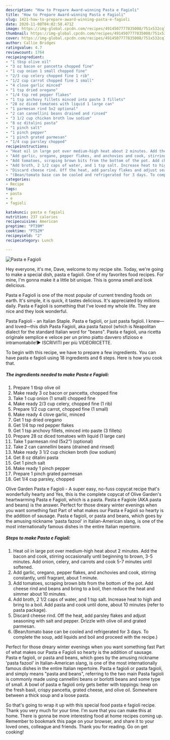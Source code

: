 ```yaml
---
description: "How to Prepare Award-winning Pasta e Fagioli"
title: "How to Prepare Award-winning Pasta e Fagioli"
slug: 1421-how-to-prepare-award-winning-pasta-e-fagioli
date: 2020-11-08T04:02:58.471Z
image: https://img-global.cpcdn.com/recipes/4914507777835008/751x532cq70/pasta-e-fagioli-recipe-main-photo.jpg
thumbnail: https://img-global.cpcdn.com/recipes/4914507777835008/751x532cq70/pasta-e-fagioli-recipe-main-photo.jpg
cover: https://img-global.cpcdn.com/recipes/4914507777835008/751x532cq70/pasta-e-fagioli-recipe-main-photo.jpg
author: Callie Bridges
ratingvalue: 4.7
reviewcount: 1764
recipeingredient:
- "1 tbsp olive oil"
- "3 oz bacon or pancetta chopped fine"
- "1 cup onion 1 small chopped fine"
- "2/3 cup celery chopped fine 1 rib"
- "1/2 cup carrot chopped fine 1 small"
- "4 clove garlic minced"
- "1 tsp dried oregano"
- "1/4 tsp red pepper flakes"
- "1 tsp anchovy fillets minced into paste 3 fillets"
- "28 oz diced tomatoes with liquid 1 large can"
- "1 parmesan rind 5x2 optional"
- "2 can cannellini beans drained and rinsed"
- "3 1/2 cup chicken broth low sodium"
- "8 oz ditalini pasta"
- "1 pinch salt"
- "1 pinch pepper"
- "1 pinch grated parmesan"
- "1/4 cup parsley chopped"
recipeinstructions:
- "Heat oil in large pot over medium-high heat about 2 minutes. Add the bacon and cook, stirring occasionally until beginning to brown, 3-5 minutes. Add onion, celery, and carrots and cook 5-7 minutes until softened."
- "Add garlic, oregano, pepper flakes, and anchovies and cook, stirring constantly, until fragrant, about 1 minute."
- "Add tomatoes, scraping brown bits from the bottom of the pot. Add cheese rind and beans and bring to a boil, then reduce the heat and simmer about 10 minutes."
- "Add broth, 2 1/2 caps of water, and 1 tsp salt. Increase heat to high and bring to a boil. Add pasta and cook until done, about 10 minutes (refer to pasta package)."
- "Discard cheese rind. Off the heat, add parsley flakes and adjust seasoning with salt and pepper. Drizzle with olive oil and grated parmesan."
- "(Bean/tomato base can be cooled and refrigerated for 3 days. To complete the soup, add liquids and boil and proceed with the recipe.)"
categories:
- Recipe
tags:
- pasta
- e
- fagioli

katakunci: pasta e fagioli 
nutrition: 237 calories
recipecuisine: American
preptime: "PT39M"
cooktime: "PT52M"
recipeyield: "2"
recipecategory: Lunch

---
```



![Pasta e Fagioli](https://img-global.cpcdn.com/recipes/4914507777835008/751x532cq70/pasta-e-fagioli-recipe-main-photo.jpg)

Hey everyone, it's me, Dave, welcome to my recipe site. Today, we're going to make a special dish, pasta e fagioli. One of my favorites food recipes. For mine, I'm gonna make it a little bit unique. This is gonna smell and look delicious.

Pasta e Fagioli is one of the most popular of current trending foods on earth. It's simple, it is quick, it tastes delicious. It's appreciated by millions daily. Pasta e Fagioli is something that I've loved my whole life. They are nice and they look wonderful.

Pasta Fagioli - an Italian Staple. Pasta e fagioli, or just pasta fagioli. I knew—and loved—this dish Pasta Fagioli, aka pasta fazool (which is Neapolitan dialect for the standard Italian word for &#34;beans&#34;. Pasta e fagioli, una ricetta originale semplice e veloce per un primo piatto davvero sfizioso e intramontabile!► ISCRIVITI per più VIDEORICETTE.


To begin with this recipe, we have to prepare a few ingredients. You can have pasta e fagioli using 18 ingredients and 6 steps. Here is how you cook that.

<!--inarticleads1-->

##### The ingredients needed to make Pasta e Fagioli:

1. Prepare 1 tbsp olive oil
1. Make ready 3 oz bacon or pancetta, chopped fine
1. Take 1 cup onion (1 small) chopped fine
1. Make ready 2/3 cup celery, chopped fine (1 rib)
1. Prepare 1/2 cup carrot, chopped fine (1 small)
1. Make ready 4 clove garlic, minced
1. Get 1 tsp dried oregano
1. Get 1/4 tsp red pepper flakes
1. Get 1 tsp anchovy fillets, minced into paste (3 fillets)
1. Prepare 28 oz diced tomatoes with liquid (1 large can)
1. Take 1 parmesan rind (5x2&#34;) (optional)
1. Take 2 can cannellini beans (drained and rinsed)
1. Make ready 3 1/2 cup chicken broth (low sodium)
1. Get 8 oz ditalini pasta
1. Get 1 pinch salt
1. Make ready 1 pinch pepper
1. Prepare 1 pinch grated parmesan
1. Get 1/4 cup parsley, chopped


Olive Garden Pasta e Fagioli - A super easy, no-fuss copycat recipe that&#39;s wonderfully hearty and Yes, this is the complete copycat of Olive Garden&#39;s heartwarming Pasta e Fagioli, which is a pasta. Pasta e Fagiole (AKA pasta and beans) is the answer. Perfect for those dreary winter evenings when you want something fast Part of what makes our Pasta e Fagioli so hearty is the addition of sausage. Pasta e fagioli, or pasta and beans, which goes by the amusing nickname &#39;pasta fazool&#39; in Italian-American slang, is one of the most internationally famous dishes in the entire Italian repertoire. 

<!--inarticleads2-->

##### Steps to make Pasta e Fagioli:

1. Heat oil in large pot over medium-high heat about 2 minutes. Add the bacon and cook, stirring occasionally until beginning to brown, 3-5 minutes. Add onion, celery, and carrots and cook 5-7 minutes until softened.
1. Add garlic, oregano, pepper flakes, and anchovies and cook, stirring constantly, until fragrant, about 1 minute.
1. Add tomatoes, scraping brown bits from the bottom of the pot. Add cheese rind and beans and bring to a boil, then reduce the heat and simmer about 10 minutes.
1. Add broth, 2 1/2 caps of water, and 1 tsp salt. Increase heat to high and bring to a boil. Add pasta and cook until done, about 10 minutes (refer to pasta package).
1. Discard cheese rind. Off the heat, add parsley flakes and adjust seasoning with salt and pepper. Drizzle with olive oil and grated parmesan.
1. (Bean/tomato base can be cooled and refrigerated for 3 days. To complete the soup, add liquids and boil and proceed with the recipe.)


Perfect for those dreary winter evenings when you want something fast Part of what makes our Pasta e Fagioli so hearty is the addition of sausage. Pasta e fagioli, or pasta and beans, which goes by the amusing nickname &#39;pasta fazool&#39; in Italian-American slang, is one of the most internationally famous dishes in the entire Italian repertoire. Pasta e fagioli or pasta fagioli, and simply means &#34;pasta and beans&#34;, referring to the two main Pasta fagioli is commonly made using cannellini beans or borlotti beans and some type of small. A bowl of pasta e fagioli only gets better with toppings: heap on the fresh basil, crispy pancetta, grated cheese, and olive oil. Somewhere between a thick soup and a loose pasta. 

So that's going to wrap it up with this special food pasta e fagioli recipe. Thank you very much for your time. I'm sure that you can make this at home. There is gonna be more interesting food at home recipes coming up. Remember to bookmark this page on your browser, and share it to your loved ones, colleague and friends. Thank you for reading. Go on get cooking!
